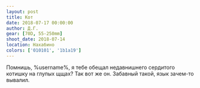 ```yaml
---
layout: post
title: Кот
date: 2018-07-17 00:00:00
author: Д.Г.
gear: [70D, 55-250mm]
shoot_date: 2018-07-14
location: Нахабино
colors: ['010101', '1b1a19']
---
```

Помнишь, %username%, я тебе обещал недавнишнего сердитого котишку на глупых щщах? Так вот же он. Забавный такой, язык зачем-то вывалил.
